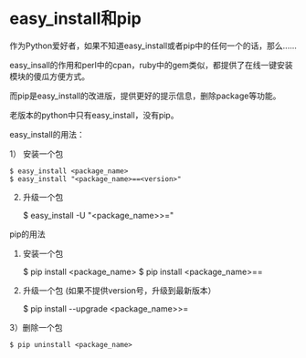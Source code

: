 easy_install和pip
=================

作为Python爱好者，如果不知道easy\_install或者pip中的任何一个的话，那么......
 
easy\_insall的作用和perl中的cpan，ruby中的gem类似，都提供了在线一键安装模块的傻瓜方便方式。

而pip是easy\_install的改进版，提供更好的提示信息，删除package等功能。

老版本的python中只有easy\_install，没有pip。

easy\_install的用法：

1） 安装一个包

    $ easy_install <package_name>
    $ easy_install "<package_name>==<version>"

2) 升级一个包

    $ easy_install -U "<package_name>>=<version>"

pip的用法

1) 安装一个包

    $ pip install <package_name>
    $ pip install <package_name>==<version>

2) 升级一个包 (如果不提供version号，升级到最新版本）

    $ pip install --upgrade <package_name>>=<version>

3）删除一个包

    $ pip uninstall <package_name> 
